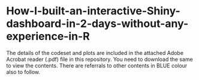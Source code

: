 # How-I-built-an-interactive-Shiny-dashboard-in-2-days-without-any-experience-in-R

The details of the codeset and plots are included in the attached Adobe Acrobat reader (.pdf) file in this repository. 
You need to download the same to view the contents. There are referrals to other contents in BLUE colour also to follow.
